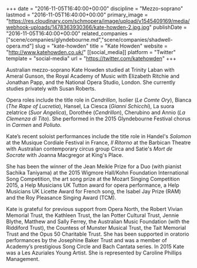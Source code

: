 +++
date = "2016-11-05T16:40:00+00:00"
discipline = "Mezzo-soprano"
lastmod = "2016-11-05T16:40:00+00:00"
primary_image = "https://res.cloudinary.com/schmopera/image/upload/v1545409169/media/webhook-uploads/1478363930366/kate-howden-2.jpg.jpg"
publishDate = "2016-11-05T16:40:00+00:00"
related_companies = ["scene/companies/glyndebourne.md","scene/companies/shadwell-opera.md"]
slug = "kate-howden"
title = "Kate Howden"
website = "http://www.katehowden.co.uk/"
[[social_media]]
platform = "Twitter"
template = "social-media"
url = "https://twitter.com/katehowden"
+++

Australian mezzo-soprano Kate Howden studied at Trinity Laban with Ameral Gunson, the Royal Academy of Music with Elizabeth Ritchie and Jonathan Papp, and the National Opera Studio, London. She currently studies privately with Susan Roberts.

Opera roles include the title role in *Cendrillon*, Isolier (*Le Comte Ory*), Bianca (*The Rape of Lucretia*), Hansel, La Ciesca (*Gianni Schicchi*), La suora zelatrice (*Suor Angelica*), Dorothée (*Cendrillon*), Cherubino and Annio (*La Clemenza di Tito*). She performed in the 2015 Glyndebourne Festival chorus in *Carmen* and *Poliuto*.

Kate’s recent soloist performances include the title role in Handel's *Solomon* at the Musique Cordiale Festival in France, *Il Ritorno* at the Barbican Theatre with Australian contemporary circus group Circa and Satie's *Mort de Socrate* with Joanna Macgregor at King's Place.

She has been the winner of the Jean Meikle Prize for a Duo (with pianist Sachika Taniyama) at the 2015 Wigmore Hall/Kohn Foundation International Song Competition, the art song prize at the Mozart Singing Competition 2015, a Help Musicians UK Tutton award for opera performance, a Help Musicians UK Licette Award for French song, the Isabel Jay Prize (RAM) and the Roy Pleasance Singing Award (TCM).

Kate is grateful for previous support from Opera North, the Robert Vivian Memorial Trust, the Kathleen Trust, the Ian Potter Cultural Trust, Jennie Blythe, Matthew and Sally Ferrey, the Australian Music Foundation (with the Riddiford Trust), the Countess of Munster Musical Trust, the Tait Memorial Trust and the Opus 50 Charitable Trust. She has been supported in oratorio performances by the Josephine Baker Trust and was a member of Academy’s prestigious Song Circle and Bach Cantata series. In 2015 Kate was a Les Azuriales Young Artist. She is represented by Caroline Phillips Management.
